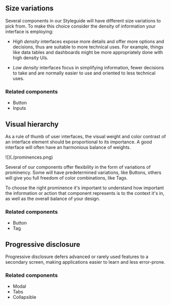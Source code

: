 ## Size variations

Several components in our Styleguide will have different size variations to pick from. To make this choice consider the density of information your interface is employing:

- _High density_ interfaces expose more details and offer more options and decisions, thus are suitable to more technical uses. For example, things like data tables and dashboards might be more appropriately done with high density UIs.

- _Low density_ interfaces focus in simplifying information, fewer decisions to take and are normally easier to use and oriented to less technical uses.

### Related components

- Button
- Inputs

## Visual hierarchy

As a rule of thumb of user interfaces, the visual weight and color contrast of an interface element should be proportional to its importance. A good interface will often have an harmonious balance of weights.

<div className="center mw6 pv6">
  ![](./prominences.png)
</div>

Several of our components offer flexibility in the form of variations of prominency. Some will have predetermined variations, like Buttons, others will give you full freedom of color combinations, like Tags.

To choose the right prominence it's important to understand how important the information or action that component represents is to the context it's in, as well as the overall balance of your design.

### Related components

- Button
- Tag

## Progressive disclosure

Progressive disclosure defers advanced or rarely used features to a secondary screen, making applications easier to learn and less error-prone.

### Related components

- Modal
- Tabs
- Collapsible
